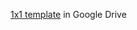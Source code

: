 [1x1 template](https://docs.google.com/document/d/1TE1RL0nYF5lhARhpYPDhX2uV2wIGzK3R8DZtYHfPXA8/edit) in Google Drive